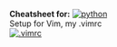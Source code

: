 **Cheatsheet for:**
[![python](https://img.shields.io/badge/python%20-14354C.svg?&style=for-the-badge&logo=python&logoColor=white)](https://github.com/joisaac/cheatsheets/blob/main/python-cheatsheet.md)<br/>
Setup for Vim, my .vimrc<br/>
[![.vimrc](https://img.shields.io/badge/vimrc-019733?&style=for-the-badge&logo=vim&logoColor=white)](https://github.com/joisaac/cheatsheets/blob/main/.vimrc)
